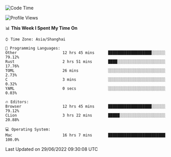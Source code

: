 <!--START_SECTION:waka-->
![Code Time](http://img.shields.io/badge/Code%20Time-22%20hrs%2012%20mins-blue)

![Profile Views](http://img.shields.io/badge/Profile%20Views-15-blue)

📊 **This Week I Spent My Time On** 

```text
⌚︎ Time Zone: Asia/Shanghai

💬 Programming Languages: 
Other                    12 hrs 45 mins      ███████████████████░░░░░░   79.12% 
Rust                     2 hrs 51 mins       ████░░░░░░░░░░░░░░░░░░░░░   17.76% 
TOML                     26 mins             ░░░░░░░░░░░░░░░░░░░░░░░░░   2.73% 
C                        3 mins              ░░░░░░░░░░░░░░░░░░░░░░░░░   0.32% 
YAML                     0 secs              ░░░░░░░░░░░░░░░░░░░░░░░░░   0.03%

🔥 Editors: 
Browser                  12 hrs 45 mins      ███████████████████░░░░░░   79.12% 
CLion                    3 hrs 22 mins       █████░░░░░░░░░░░░░░░░░░░░   20.88%

💻 Operating System: 
Mac                      16 hrs 7 mins       █████████████████████████   100.0%

```


 Last Updated on 29/06/2022 09:30:08 UTC
<!--END_SECTION:waka-->